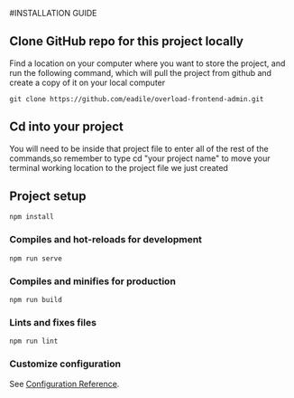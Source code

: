 #INSTALLATION GUIDE
## Clone GitHub repo for this project locally
Find a location on your computer where you want to store the project, and run the following command, which will pull the project from github and create a copy of it on your local computer

```git clone https://github.com/eadile/overload-frontend-admin.git```

## Cd into your project
You will need to be inside that project file to enter all of the rest of the commands,so remember to type cd "your project name" to move your terminal working location to the project file we just created

## Project setup
```
npm install
```

### Compiles and hot-reloads for development
```
npm run serve
```

### Compiles and minifies for production
```
npm run build
```

### Lints and fixes files
```
npm run lint
```

### Customize configuration
See [Configuration Reference](https://cli.vuejs.org/config/).
